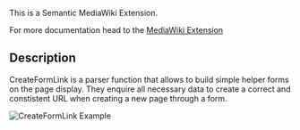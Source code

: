 This is a Semantic MediaWiki Extension.

For more documentation head to the [MediaWiki Extension](https://www.mediawiki.org/wiki/Extension:CreateFormLink)

## Description
CreateFormLink is a parser function that allows to build simple helper forms on the page display. They enquire all necessary data to create a correct and constistent URL when creating a new page through a form.

![CreateFormLink Example](http://up.fannon.de/img/2014-11-26_-_10-04-57.png)
